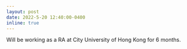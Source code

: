 ```yaml
---
layout: post
date: 2022-5-20 12:40:00-0400
inline: true
---
```


Will be working as a RA at City University of Hong Kong for 6 months.

